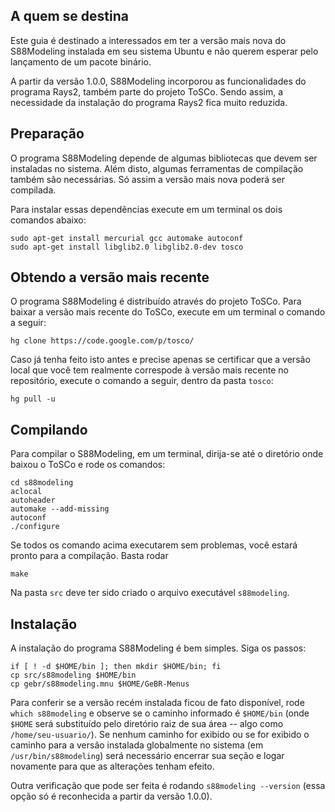 ## A quem se destina ##

Este guia é destinado a interessados em ter a versão mais nova do S88Modeling instalada em seu sistema Ubuntu e não querem esperar pelo lançamento de um pacote binário.

A partir da versão 1.0.0, S88Modeling incorporou as funcionalidades do programa Rays2, também parte do projeto ToSCo. Sendo assim, a necessidade da instalação do programa Rays2 fica muito reduzida.

## Preparação ##

O programa S88Modeling depende de algumas bibliotecas que devem ser instaladas no sistema. Além disto, algumas ferramentas de compilação também são necessárias. Só assim a versão mais nova poderá ser compilada.

Para instalar essas dependências execute em um terminal os dois comandos abaixo:
```
sudo apt-get install mercurial gcc automake autoconf
sudo apt-get install libglib2.0 libglib2.0-dev tosco
```

## Obtendo a versão mais recente ##

O programa S88Modeling é distribuído através do projeto ToSCo. Para baixar a versão mais recente do ToSCo, execute em um terminal o comando a seguir:
```
hg clone https://code.google.com/p/tosco/
```

Caso já tenha feito isto antes e precise apenas se certificar que a versão local que você tem realmente correspode à versão mais recente no repositório, execute o comando a seguir, dentro da pasta `tosco`:
```
hg pull -u
```

## Compilando ##

Para compilar o S88Modeling, em um terminal, dirija-se até o diretório onde baixou o ToSCo e rode os comandos:
```
cd s88modeling
aclocal
autoheader
automake --add-missing
autoconf
./configure
```
Se todos os comando acima executarem sem problemas, você estará pronto para a compilação. Basta rodar
```
make
```
Na pasta `src` deve ter sido criado o arquivo executável `s88modeling`.

## Instalação ##

A instalação do programa S88Modeling é bem simples. Siga os passos:
```
if [ ! -d $HOME/bin ]; then mkdir $HOME/bin; fi
cp src/s88modeling $HOME/bin
cp gebr/s88modeling.mnu $HOME/GeBR-Menus
```

Para conferir se a versão recém instalada ficou de fato disponível, rode `which s88modeling` e observe se o caminho informado é `$HOME/bin` (onde `$HOME` será substituído pelo diretório raiz de sua área -- algo como `/home/seu-usuario/`). Se nenhum caminho for exibido ou se for exibido o caminho para a versão instalada globalmente no sistema (em `/usr/bin/s88modeling`) será necessário encerrar sua seção e logar novamente para que as alterações tenham efeito.

Outra verificação que pode ser feita é rodando `s88modeling --version` (essa opção só é reconhecida a partir da versão 1.0.0).

